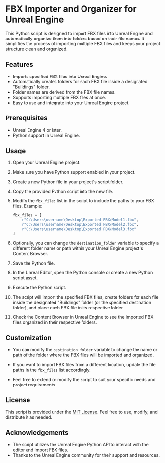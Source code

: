 # FBX Importer and Organizer for Unreal Engine

This Python script is designed to import FBX files into Unreal Engine and automatically organize them into folders based on their file names. It simplifies the process of importing multiple FBX files and keeps your project structure clean and organized.

## Features

- Imports specified FBX files into Unreal Engine.
- Automatically creates folders for each FBX file inside a designated "Buildings" folder.
- Folder names are derived from the FBX file names.
- Supports importing multiple FBX files at once.
- Easy to use and integrate into your Unreal Engine project.

## Prerequisites

- Unreal Engine 4 or later.
- Python support in Unreal Engine.

## Usage

1. Open your Unreal Engine project.

2. Make sure you have Python support enabled in your project.

3. Create a new Python file in your project's script folder.

4. Copy the provided Python script into the new file.

5. Modify the `fbx_files` list in the script to include the paths to your FBX files. Example:
   ```python
   fbx_files = [
       r"C:\Users\username\Desktop\Exported FBX\Model1.fbx",
       r"C:\Users\username\Desktop\Exported FBX\Model2.fbx",
       r"C:\Users\username\Desktop\Exported FBX\Model3.fbx"
   ]
   ```

6. Optionally, you can change the `destination_folder` variable to specify a different folder name or path within your Unreal Engine project's Content Browser.

7. Save the Python file.

8. In the Unreal Editor, open the Python console or create a new Python script asset.

9. Execute the Python script.

10. The script will import the specified FBX files, create folders for each file inside the designated "Buildings" folder (or the specified destination folder), and place each FBX file in its respective folder.

11. Check the Content Browser in Unreal Engine to see the imported FBX files organized in their respective folders.

## Customization

- You can modify the `destination_folder` variable to change the name or path of the folder where the FBX files will be imported and organized.

- If you want to import FBX files from a different location, update the file paths in the `fbx_files` list accordingly.

- Feel free to extend or modify the script to suit your specific needs and project requirements.

## License

This script is provided under the [MIT License](LICENSE). Feel free to use, modify, and distribute it as needed.

## Acknowledgements

- The script utilizes the Unreal Engine Python API to interact with the editor and import FBX files.
- Thanks to the Unreal Engine community for their support and resources.

